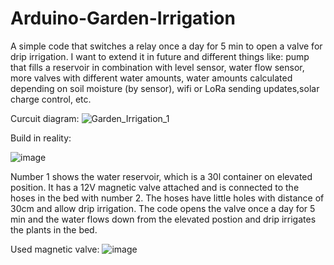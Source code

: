# Arduino-Garden-Irrigation
A simple code that switches a relay once a day for 5 min to open a valve for drip irrigation. 
I want to extend it in future and different things like: pump that fills a reservoir in combination with level sensor, water flow sensor, more valves with different water amounts, water amounts calculated depending on soil moisture (by sensor), wifi or LoRa sending updates,solar charge control, etc.

Curcuit diagram:
![Garden_Irrigation_1](https://github.com/DITAcheetah/Arduino-Garden-Irrigation/assets/66056418/d936fb61-c672-459c-8549-984ad817d71f)

Build in reality:

![image](https://github.com/DITAcheetah/Arduino-Garden-Irrigation/assets/66056418/b6c0450f-cc75-4532-bd95-c494716987a1)

Number 1 shows the water reservoir, which is a 30l container on elevated position. It has a 12V magnetic valve attached and is connected to the hoses in the bed with number 2. The hoses have little holes with distance of 30cm 
and allow drip irrigation.
The code opens the valve once a day for 5 min and the water flows down from the elevated postion and drip irrigates the plants in the bed.

Used magnetic valve:
![image](https://github.com/DITAcheetah/Arduino-Garden-Irrigation/assets/66056418/ae4ed37a-c448-4054-8875-4eaa91d12378)

